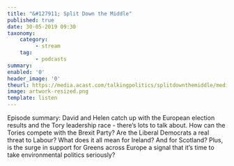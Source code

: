 ```yaml
---
title: "&#127911; Split Down the Middle"
published: true
date: 30-05-2019 09:30
taxonomy:
    category:
         - stream
    tag:
         - podcasts
summary:
enabled: '0'
header_image: '0'
theurl: https://media.acast.com/talkingpolitics/splitdownthemiddle/media.mp3
image: artwork-resized.png
template: listen
---
```

 
Episode summary: David and Helen catch up with the European election results and the Tory leadership race - there’s lots to talk about. How can the Tories compete with the Brexit Party? Are the Liberal Democrats a real threat to Labour? What does it all mean for Ireland? And for Scotland? Plus, is the surge in support for Greens across Europe a signal that it’s time to take environmental politics seriously?
